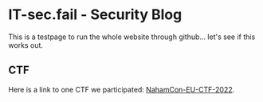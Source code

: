 # IT-sec.fail - Security Blog

This is a testpage to run the whole website through github... let's see if this works out.

## CTF

Here is a link to one CTF we participated: [NahamCon-EU-CTF-2022](NahamCon-EU-CTF-2022).
